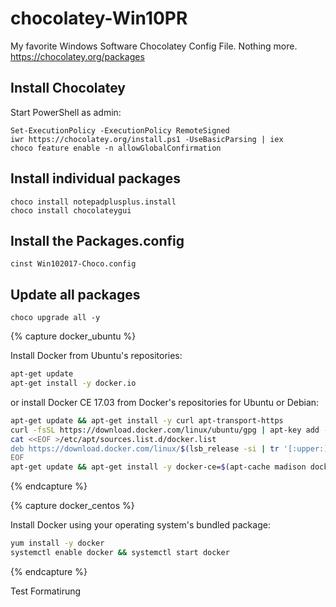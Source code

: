 # chocolatey-Win10PR
My favorite Windows Software Chocolatey Config File. Nothing more.  
https://chocolatey.org/packages

## Install Chocolatey
Start PowerShell as admin:

    Set-ExecutionPolicy -ExecutionPolicy RemoteSigned
    iwr https://chocolatey.org/install.ps1 -UseBasicParsing | iex
    choco feature enable -n allowGlobalConfirmation
    
## Install individual packages
    choco install notepadplusplus.install
    choco install chocolateygui
    
## Install the Packages.config
    cinst Win102017-Choco.config
    
## Update all packages
    choco upgrade all -y

{% capture docker_ubuntu %}

Install Docker from Ubuntu's repositories:

```bash
apt-get update
apt-get install -y docker.io
```

or install Docker CE 17.03 from Docker's repositories for Ubuntu or Debian:

```bash
apt-get update && apt-get install -y curl apt-transport-https
curl -fsSL https://download.docker.com/linux/ubuntu/gpg | apt-key add -
cat <<EOF >/etc/apt/sources.list.d/docker.list
deb https://download.docker.com/linux/$(lsb_release -si | tr '[:upper:]' '[:lower:]') $(lsb_release -cs) stable
EOF
apt-get update && apt-get install -y docker-ce=$(apt-cache madison docker-ce | grep 17.03 | head -1 | awk '{print $3}')
```

{% endcapture %}

{% capture docker_centos %}

Install Docker using your operating system's bundled package:

```bash
yum install -y docker
systemctl enable docker && systemctl start docker
```

{% endcapture %}

Test Formatirung
